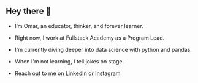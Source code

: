 ## Hey there 👋

- I’m Omar, an educator, thinker, and forever learner.
- Right now, I work at Fullstack Academy as a Program Lead.


- I'm currently diving deeper into data science with python and pandas.
- When I'm not learning, I tell jokes on stage.


- Reach out to me on [LinkedIn](https://www.linkedin.com/in/omar-mn/) or [Instagram](https://www.instagram.com/ethnicallyomar/)

<!---
omaromi/omaromi is a ✨ special ✨ repository because its `README.md` (this file) appears on your GitHub profile.
You can click the Preview link to take a look at your changes.
--->

